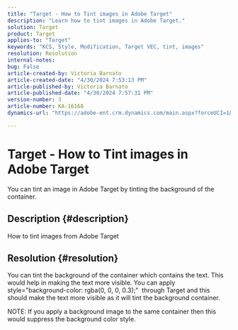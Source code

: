 ```yaml
---
title: "Target - How to Tint images in Adobe Target"
description: "Learn how to tint images in Adobe Target."
solution: Target
product: Target
applies-to: "Target"
keywords: "KCS, Style, Modification, Target VEC, tint, images"
resolution: Resolution
internal-notes: 
bug: False
article-created-by: Victoria Barnato
article-created-date: "4/30/2024 7:53:13 PM"
article-published-by: Victoria Barnato
article-published-date: "4/30/2024 7:57:31 PM"
version-number: 3
article-number: KA-16168
dynamics-url: "https://adobe-ent.crm.dynamics.com/main.aspx?forceUCI=1&pagetype=entityrecord&etn=knowledgearticle&id=e0292442-2b07-ef11-9f8a-6045bd0a08d9"

---
```

# Target - How to Tint images in Adobe Target


You can tint an image in Adobe Target by tinting the background of the container.

## Description {#description}


How to tint images from Adobe Target


## Resolution {#resolution}


You can tint the background of the container which contains the text. This would help in making the text more visible.
 You can apply style="background-color: rgba(0, 0, 0, 0.3);"  through Target and this should make the text more visible as it will tint the background container.

 NOTE: If you apply a background image to the same container then this would suppress the background color style.
